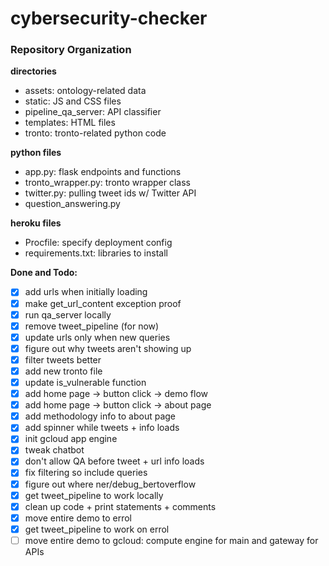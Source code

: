 # cybersecurity-checker


### Repository Organization
**directories**
- assets: ontology-related data
- static: JS and CSS files
- pipeline_qa_server: API classifier
- templates: HTML files
- tronto: tronto-related python code

**python files**
- app.py: flask endpoints and functions
- tronto_wrapper.py: tronto wrapper class
- twitter.py: pulling tweet ids w/ Twitter API
- question_answering.py

**heroku files**
- Procfile: specify deployment config
- requirements.txt: libraries to install

**Done and Todo:**
- [x] add urls when initially loading
- [x] make get_url_content exception proof
- [x] run qa_server locally
- [x] remove tweet_pipeline (for now)
- [x] update urls only when new queries
- [x] figure out why tweets aren't showing up
- [x] filter tweets better
- [x] add new tronto file
- [x] update is_vulnerable function
- [x] add home page -> button click -> demo flow
- [x] add home page -> button click -> about page
- [x] add methodology info to about page
- [x] add spinner while tweets + info loads
- [x] init gcloud app engine
- [x] tweak chatbot
- [x] don't allow QA before tweet + url info loads
- [x] fix filtering so include queries
- [x] figure out where ner/debug_bertoverflow
- [x] get tweet_pipeline to work locally
- [x] clean up code + print statements + comments
- [x] move entire demo to errol
- [x] get tweet_pipeline to work on errol
- [ ] move entire demo to gcloud: compute engine for main and gateway for APIs
